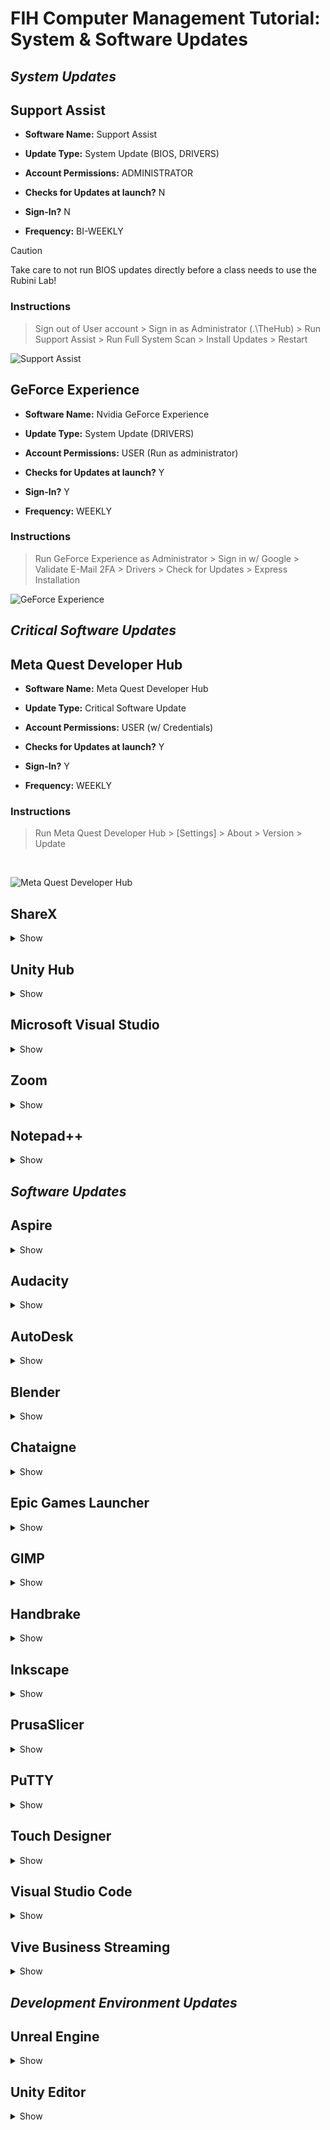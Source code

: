 # FIH Computer Management Tutorial: System & Software Updates

## *System Updates*

## Support Assist

- **Software Name:** Support Assist

- **Update Type:** System Update (BIOS, DRIVERS)

- **Account Permissions:** ADMINISTRATOR

- **Checks for Updates at launch?** N

- **Sign-In?** N

- **Frequency:** BI-WEEKLY

>[!CAUTION]
>Take care to not run BIOS updates directly before a class needs to use the Rubini Lab!

### Instructions

> Sign out of User account > Sign in as Administrator (.\TheHub) > Run Support Assist > Run Full System Scan > Install Updates > Restart

![Support Assist](/UpdateScreenshots/SupportAssist.png)

## GeForce Experience

- **Software Name:** Nvidia GeForce Experience

- **Update Type:** System Update (DRIVERS)

- **Account Permissions:** USER (Run as administrator)

- **Checks for Updates at launch?** Y

- **Sign-In?** Y

- **Frequency:** WEEKLY

### Instructions

> Run GeForce Experience as Administrator > Sign in w/ Google > Validate E-Mail 2FA > Drivers > Check for Updates > Express Installation

![GeForce Experience](/UpdateScreenshots/NVIDIA_GeForce_Experience.png)

## *Critical Software Updates*

## Meta Quest Developer Hub

- **Software Name:** Meta Quest Developer Hub

- **Update Type:** Critical Software Update

- **Account Permissions:** USER (w/ Credentials)

- **Checks for Updates at launch?** Y

- **Sign-In?** Y

- **Frequency:** WEEKLY

### Instructions

> Run Meta Quest Developer Hub > [Settings] > About > Version > Update

<br>

![Meta Quest Developer Hub](/UpdateScreenshots/Meta_Quest_Developer_Hub.png)

</details>

## ShareX

<details>
<summary>Show</summary>
<br>

- **Software Name:** ShareX

- **Update Type:** Critical Software Update

- **Account Permissions:** USER (w/ Credentials)

- **Checks for Updates at launch?** Y

- **Sign-In?** N

- **Frequency:** WEEKLY

### Instructions

> Run ShareX > About > [update]

<br>

![ShareX](/UpdateScreenshots/ShareX.png)

</details>

## Unity Hub

<details>
<summary>Show</summary>
<br>

- **Software Name:** Unity Hub

- **Update Type:** Critical Software Update

- **Account Permissions:** USER (w/ Credentials)

- **Checks for Updates at launch?** Y

- **Sign-In?** Y

- **Frequency:** WEEKLY

### Instructions

> Run Unity Hub > Sign in w/ Google > Restart Now [top of screen]

<br>

![Unity Hub](/UpdateScreenshots/Unity_Hub.png)

</details>

## Microsoft Visual Studio

<details>
<summary>Show</summary>
<br>

- **Software Name:** Microsoft Visual Studio

- **Update Type:** Critical Software Update

- **Account Permissions:** USER (w/ Credentials)

- **Checks for Updates at launch?** Y

- **Sign-In?** N

- **Frequency:** WEEKLY

### Instructions

<br>

***Visual Studio Installer:***
> Run Visual Studio Installer > Update

![Microsoft Visual Studio Installer](/UpdateScreenshots/VisualStudio_Installer.png)

<br>

***Visual Studio GUI:***

> Run Microsoft Visual Studio > Continue without code > [notifications] (bottom of screen) > Update

*OR*

> Run (...) > Continue (...) > Help > Check for Update"

![Microsoft Visual Studio](/UpdateScreenshots/VisualStudio.png)

</details>

## Zoom

<details>
<summary>Show</summary>
<br>

![Zoom](/UpdateScreenshots/Zoom.png)

</details>

## Notepad++

<details>
<summary>Show</summary>
<br>

![Notepad++](/UpdateScreenshots/Notepad++.png)

</details>

## *Software Updates*

## Aspire

<details>
<summary>Show</summary>
<br>

![Aspire](/UpdateScreenshots/Aspire.png)

</details>

## Audacity

<details>
<summary>Show</summary>
<br>

Photo Pending

</details>

## AutoDesk

<details>
<summary>Show</summary>
<br>

![AutoDesk](/UpdateScreenshots/AutodeskAccess.png)

</details>

## Blender

<details>
<summary>Show</summary>
<br>

![Blender](/UpdateScreenshots/blender.png)

</details>

## Chataigne

<details>
<summary>Show</summary>
<br>

![Chataigne](/UpdateScreenshots/Chataigne.png)

</details>

## Epic Games Launcher

<details>
<summary>Show</summary>
<br>

Photo Pending

</details>

## GIMP

<details>
<summary>Show</summary>
<br>

![GIMP](/UpdateScreenshots/Gimp.png)

</details>

## Handbrake

<details>
<summary>Show</summary>
<br>

![Handbrake](/UpdateScreenshots/Handbrake.png)

</details>

## Inkscape

<details>
<summary>Show</summary>
<br>

![Inkscape](/UpdateScreenshots/inkscape.png)

</details>

## PrusaSlicer

<details>
<summary>Show</summary>
<br>

![PrusaSlicer](/UpdateScreenshots/PrusaSlicer.png)

</details>

## PuTTY

<details>
<summary>Show</summary>
<br>

Photo pending

</details>

## Touch Designer

<details>
<summary>Show</summary>
<br>

Photo Pending

</details>

## Visual Studio Code

<details>
<summary>Show</summary>
<br>

![Visual Studio Code](/UpdateScreenshots/VSC.png)

</details>

## Vive Business Streaming

<details>
<summary>Show</summary>
<br>

![Vive Business Streaming](/UpdateScreenshots/ViveStreamingHub.png)

</details>

## *Development Environment Updates*

## Unreal Engine

<details>
<summary>Show</summary>
<br>

![Unreal Engine](/UpdateScreenshots/EpicGames.png)

</details>

## Unity Editor

<details>
<summary>Show</summary>
<br>

Ask Jackson

</details>
